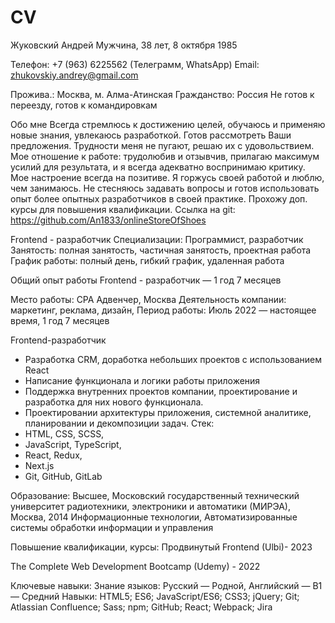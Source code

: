 # CV
Жуковский Андрей
Мужчина, 38 лет, 8 октября 1985

Телефон: +7 (963) 6225562 (Телеграмм, WhatsApp)
Email: zhukovskiy.andrey@gmail.com


Прожива.: Москва, м. Алма-Атинская
Гражданство: Россия
Не готов к переезду, готов к командировкам

Обо мне
Всегда стремлюсь к достижению целей, обучаюсь и применяю новые знания, увлекаюсь разработкой. Готов рассмотреть Ваши предложения. 
Трудности меня не пугают, решаю их с удовольствием. Мое отношение к работе: трудолюбив и отзывчив, прилагаю максимум усилий для результата, 
и я всегда адекватно воспринимаю критику. Мое настроение всегда на позитиве. Я горжусь своей работой и люблю, чем занимаюсь. 
Не стесняюсь задавать вопросы и готов использовать опыт более опытных разработчиков в своей практике. Прохожу доп. курсы для повышения квалификации.
Ссылка на git: https://github.com/An1833/onlineStoreOfShoes

Frontend - разработчик
Специализации: Программист, разработчик
Занятость: полная занятость, частичная занятость, проектная работа
График работы: полный день, гибкий график, удаленная работа

Общий опыт работы Frontend - разработчик — 1 год 7 месяцев

Место работы:
CPA Адвенчер, Москва
Деятельность компании: маркетинг, реклама, дизайн, 
Период работы: Июль 2022 — настоящее время, 1 год 7 месяцев

Frontend-разработчик
- Разработка CRM, доработка небольших проектов с использованием React
- Написание функционала и логики работы приложения
- Поддержка внутренних проектов компании, проектирование и разработка для них нового функционала.
- Проектировании архитектуры приложения, системной аналитике, планировании и декомпозиции задач.
Стек:
- HTML, CSS, SCSS,
- JavaScript, TypeScript,
- React, Redux,
- Next.js
- Git, GitHub, GitLab

Образование: 
Высшее, Московский государственный технический университет радиотехники, электроники и автоматики (МИРЭА), Москва, 2014
Информационные технологии, Автоматизированные системы обработки информации и управления

Повышение квалификации, курсы:
Продвинутый Frontend (Ulbi)- 2023

The Complete Web Development Bootcamp (Udemy) - 2022

Ключевые навыки:
Знание языков: Русский — Родной, Английский — B1 — Средний
Навыки: HTML5; ES6; JavaScript/ES6; CSS3; jQuery; Git; Atlassian Confluence; Sass; npm; GitHub; React; Webpack; Jira





